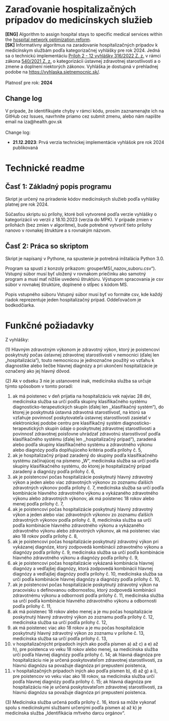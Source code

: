 <h1>Zaraďovanie hospitalizačných prípadov do medicínskych služieb</h1>
<b>[ENG]</b> Algorithm to assign hospital stays to specific medical services within the <a href=https://www.slov-lex.sk/pravne-predpisy/SK/ZZ/2021/540>hospital network optimization reform</a>. <br>
<b>[SK]</b> Informatívny algoritmus na zaradovanie hospitalizačných prípadov k medicínskym službám podľa kategorizačnej vyhlášky pre rok 2024. Jedná sa o technickú implementáciu <a href=https://www.slov-lex.sk/pravne-predpisy/SK/ZZ/2022/316/20220930#prilohy>Príloh 2 - 12 vyhlášky 316/2022 Z. z.</a> v rámci zákona <a href=https://www.slov-lex.sk/pravne-predpisy/SK/ZZ/2021/540> 540/2021 Z. z.</a> o kategorizácii ústavnej zdravotnej starostlivosti a o zmene a doplnení niektorých zákonov. Vyhláška je dostupná v prehladnej podobe na <a href=https://vyhlaska.sietnemocnic.sk/>https://vyhlaska.sietnemocnic.sk/</a>.<br>
<br>
Platnosť pre rok: <b>2024</b>
<br>
<h2>Change log</h2>
V prípade, že identifikujete chyby v rámci kódu, prosím zaznamenajte ich na GitHub cez Issues, navrhnite priamo cez submit zmenu, alebo nám napíšte email na iza@health.gov.sk<br>
<br>
Change log:
<ul>
<li><b>21.12.2023</b>: Prvá verzia technickej implementácie vyhlášok pre rok 2024 publikovaná</li>
</ul>

<h1>Technické readme</h1>

<h2>Časť 1: Základný popis programu</h2>
Skript je určený na priradenie kódov medicínskych služieb podľa vyhlášky platnej pre rok 2024.

Súčasťou skriptu sú prílohy, ktoré boli vytvorené podľa verzie vyhlášky o kategorizácii vo verzii z 18.10.2023 (verzia do MPK). V prípade zmien v prílohách (bez zmien v algoritme), bude potrebné vytvoriť tieto prílohy nanovo v rovnakej štruktúre a s rovnakým názvom.

<h2>Časť 2: Práca so skriptom</h2>
Skript je napísaný v Pythone, na spustenie je potrebná inštalácia Python 3.0.

Program sa spustí z konzoly príkazom: grouperMS(„nazov_suboru.csv“). Vstupný súbor musí byť uložený v rovnakom priečinku ako samotný program a musí mať nižšie uvedenú štruktúru. Výstupom spracovania je csv súbor v rovnakej štruktúre, doplnené o stĺpec s kódom MS.

Popis vstupného súboru
Vstupný súbor musí byť vo formáte csv, kde každý riadok reprezentuje jeden hospitalizačný prípad. Oddeľovačom je bodkodčiarka.

<h1>Funkčné požiadavky</h1>
Z vyhlášky:

(1)	Hlavným zdravotným výkonom je zdravotný výkon, ktorý je poistencovi poskytnutý počas ústavnej zdravotnej starostlivosti v nemocnici (ďalej len „hospitalizácia“), touto nemocnicou je jednoznačne použitý vo vzťahu k diagnostike alebo liečbe hlavnej diagnózy a pri ukončení hospitalizácie je označený ako jej hlavný dôvod.

(2)	Ak v odseku 3 nie je ustanovené inak, medicínska služba sa určuje týmto spôsobom v tomto poradí:
<ol>
<li>ak má poistenec v deň prijatia na hospitalizáciu vek najviac 28 dní, medicínska služba sa určí podľa skupiny klasifikačného systému diagnosticko-terapeutických skupín (ďalej len ,,klasifikačný systém“), do ktorej je poskytnutá ústavná zdravotná starostlivosť, na ktorú sa vzťahuje povinnosť poskytovateľa ústavnej starostlivosti zasielať v elektronickej podobe centru pre klasifikačný systém diagnosticko-terapeutických skupín údaje o poskytnutej zdravotnej starostlivosti a povinnosť zdravotnej poisťovne uhrádzať zdravotnú starostlivosť podľa klasifikačného systému (ďalej len ,,hospitalizačný prípad“), zaradená alebo podľa skupiny klasifikačného systému a zdravotného výkonu alebo diagnózy podľa doplňujúceho kritéria podľa prílohy č. 5,</li>
<li>ak je hospitalizačný prípad zaradený do skupiny podľa klasifikačného systému začínajúcej na písmeno „W“, medicínska služba sa určí podľa skupiny klasifikačného systému, do ktorej je hospitalizačný prípad zaradený a diagnózy podľa prílohy č. 6,</li>
<li>ak je poistencovi počas hospitalizácie poskytnutý hlavný zdravotný výkon a jeden alebo viac zdravotných výkonov zo zoznamu ďalších zdravotných výkonov podľa prílohy č. 7, medicínska služba sa určí podľa kombinácie hlavného zdravotného výkonu a vykázaného zdravotného výkonu alebo zdravotných výkonov, ak má poistenec 18 rokov alebo menej podľa prílohy č. 7,</li>
<li>ak je poistencovi počas hospitalizácie poskytnutý hlavný zdravotný výkon a jeden alebo viac zdravotných výkonov zo zoznamu ďalších zdravotných výkonov podľa prílohy č. 8, medicínska služba sa určí podľa kombinácie hlavného zdravotného výkonu a vykázaného zdravotného výkonu alebo zdravotných výkonov, ak má poistenec viac ako 18 rokov podľa prílohy č. 8, </li>
<li>ak je poistencovi počas hospitalizácie poskytnutý zdravotný výkon pri vykázanej diagnóze, ktorý zodpovedá kombinácii zdravotného výkonu a diagnózy podľa prílohy č. 9, medicínska služba sa určí podľa kombinácie hlavného zdravotného výkonu a diagnózy podľa prílohy č. 9,</li>
<li>ak je poistencovi počas hospitalizácie vykázaná kombinácia hlavnej diagnózy a vedľajšej diagnózy, ktorá zodpovedá kombinácii hlavnej diagnózy a vedľajšej diagnózy podľa prílohy č. 10, medicínska služba sa určí podľa kombinácie hlavnej diagnózy a diagnózy podľa prílohy č. 10,</li>
<li>ak je poistencovi počas hospitalizácie poskytnutý zdravotný výkon na pracovisku s definovanou odbornosťou, ktorý zodpovedá kombinácii zdravotnému výkonu a odbornosti podľa prílohy č. 11, medicínska služba sa určí podľa kombinácie hlavného zdravotného výkonu a odbornosti podľa prílohy č. 11,</li>
<li>ak má poistenec 18 rokov alebo menej a je mu počas hospitalizácie poskytnutý hlavný zdravotný výkon zo zoznamu podľa prílohy č. 12, medicínska služba sa určí podľa prílohy č. 12,</li>
<li>ak má poistenec viac ako 18 rokov a je mu počas hospitalizácie poskytnutý hlavný zdravotný výkon zo zoznamu v prílohe č. 13, medicínska služba sa určí podľa prílohy č. 13,</li>
<li>v hospitalizačnýcht prípadoch iných ako podľa písmen a) až c) a e) až h), pre poistenca vo veku 18 rokov alebo menej, sa medicínska služba určí podľa hlavnej diagnózy podľa prílohy č. 14; ak hlavná diagnóza pre hospitalizáciu nie je určená poskytovateľom zdravotnej starostlivosti, za hlavnú diagnózu sa považuje diagnóza pri prepustení poistenca,</li>
<li>v hospitalizačných prípadoch iných ako podľa písmen b), d) až g) a i), pre poistencov vo veku viac ako 18 rokov, sa medicínska služba určí podľa hlavnej diagnózy podľa prílohy č. 15;  ak hlavná diagnóza pre hospitalizáciu nie je určená poskytovateľom zdravotnej starostlivosti, za hlavnú diagnózu sa považuje diagnóza pri prepustení poistenca.</li>
</ol>
(3)	Medicínska služba určená podľa prílohy č. 16, ktorá sa môže vykonať spolu s medicínskymi službami určenými podľa písmen a) až k) je medicínska služba „Identifikácia mŕtveho darcu orgánov“.
